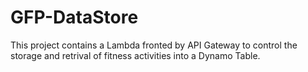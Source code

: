# GFP-DataStore

This project contains a Lambda fronted by API Gateway to control the storage and retrival of fitness 
activities into a Dynamo Table. 
